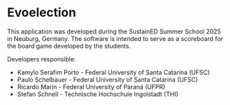# Evoelection

This application was developed during the SustainED Summer School 2025 in Neuburg, Germany. The software is intended to serve as a scoreboard for the board game developed by the students.

Developers responsible:
- Kamylo Serafim Porto - Federal University of Santa Catarina (UFSC)
- Paulo Schelbauer - Federal University of Santa Catarina (UFSC)
- Ricardo Marin - Federal University of Paraná (UFPR)
- Stefan Schnell - Technische Hochschule Ingolstadt (THI)
